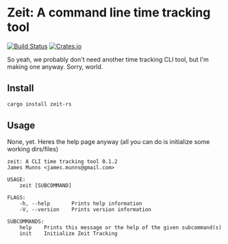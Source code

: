 # Zeit: A command line time tracking tool

[![Build Status](https://travis-ci.org/jamesmunns/zeit-rs.svg?branch=master)](https://travis-ci.org/jamesmunns/zeit-rs)
[![Crates.io](https://img.shields.io/crates/v/zeit-rs.svg)](https://crates.io/crates/zeit-rs)

So yeah, we probably don't need another time tracking CLI tool, but I'm making one anyway. Sorry, world.

## Install

```bash
cargo install zeit-rs
```

## Usage

None, yet. Heres the help page anyway (all you can do is initialize some working dirs/files)

```
zeit: A CLI time tracking tool 0.1.2
James Munns <james.munns@gmail.com>

USAGE:
    zeit [SUBCOMMAND]

FLAGS:
    -h, --help       Prints help information
    -V, --version    Prints version information

SUBCOMMANDS:
    help    Prints this message or the help of the given subcommand(s)
    init    Initialize Zeit Tracking
```
